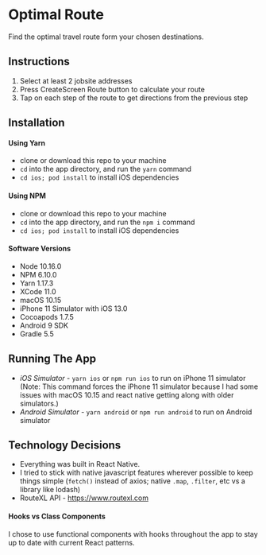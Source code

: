 # Optimal Route
Find the optimal travel route form your chosen destinations.

## Instructions
1. Select at least 2 jobsite addresses
2. Press CreateScreen Route button to calculate your route
3. Tap on each step of the route to get directions from the previous step

## Installation
#### Using Yarn
* clone or download this repo to your machine
* `cd` into the app directory, and run the `yarn` command
* `cd ios; pod install` to install iOS dependencies

#### Using NPM
* clone or download this repo to your machine
* `cd` into the app directory, and run the `npm i` command
* `cd ios; pod install` to install iOS dependencies

#### Software Versions
* Node 10.16.0
* NPM 6.10.0
* Yarn 1.17.3
* XCode 11.0
* macOS 10.15
* iPhone 11 Simulator with iOS 13.0
* Cocoapods 1.7.5
* Android 9 SDK
* Gradle 5.5

## Running The App
* *iOS Simulator* - `yarn ios` or `npm run ios` to run on iPhone 11 simulator
   (Note: This command forces the iPhone 11 simulator because I had some issues with macOS 10.15 and react native getting along with older simulators.)
* *Android Simulator* - `yarn android` or `npm run android` to run on Android simulator

## Technology Decisions
- Everything was built in React Native.
- I tried to stick with native javascript features wherever possible to keep things simple
(`fetch()` instead of axios; native `.map`, `.filter`, etc vs a library like lodash)
- RouteXL API - https://www.routexl.com

#### Hooks vs Class Components
I chose to use functional components with hooks throughout the app to stay up to date with current React patterns.

